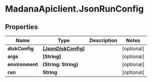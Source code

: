 # MadanaApiclient.JsonRunConfig

## Properties

Name | Type | Description | Notes
------------ | ------------- | ------------- | -------------
**diskConfig** | [**[JsonDiskConfig]**](JsonDiskConfig.md) |  | [optional] 
**args** | **[String]** |  | [optional] 
**environment** | **{String: String}** |  | [optional] 
**run** | **String** |  | [optional] 


